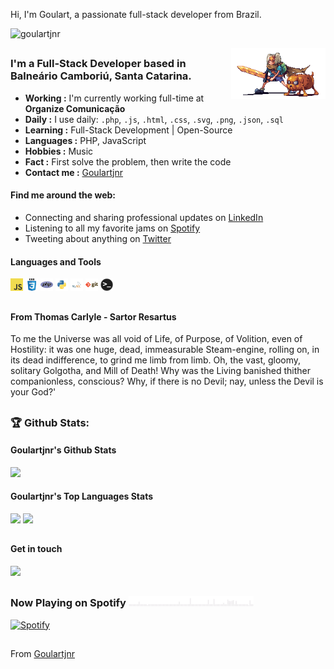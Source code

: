 Hi, I'm Goulart, a passionate full-stack developer from Brazil. 
<p align="left"> <img src="https://komarev.com/ghpvc/?username=goulartjnr" alt="goulartjnr" /> </p>

<p align="right"> <img width="30%" align="right" alt="Github" src="https://github.com/GoulartJnr/goulartjnr/blob/main/preview.gif" /> </p>

##

### I'm a Full-Stack Developer based in Balneário Camboriú, Santa Catarina.

-  **Working :** I'm currently working full-time at **Organize Comunicação**
-  **Daily :** I use daily: `.php`, `.js`, `.html`, `.css`, `.svg`, `.png`, `.json`, `.sql`
-  **Learning :** Full-Stack Development | Open-Source
-  **Languages :** PHP, JavaScript
-  **Hobbies :** Music
-  **Fact :** First solve the problem, then write the code
-  **Contact me :** [Goulartjnr](mailto:goulartjnr@gmail.com)

#### Find me around the web:
- Connecting and sharing professional updates on <a href="https://www.linkedin.com/in/goulartjnr/">LinkedIn</a>
- Listening to all my favorite jams on <a href="https://open.spotify.com/user/wq60zdu025g33du8t77k21xmb">Spotify</a>
- Tweeting about anything on <a href="https://twitter.com/goulartjnr/">Twitter</a>

#### Languages and Tools

<code><img height="20" src="https://raw.githubusercontent.com/github/explore/80688e429a7d4ef2fca1e82350fe8e3517d3494d/topics/javascript/javascript.png"></code>
<code><img height="20" src="https://raw.githubusercontent.com/github/explore/80688e429a7d4ef2fca1e82350fe8e3517d3494d/topics/css/css.png"></code>
<code><img height="20" src="https://raw.githubusercontent.com/github/explore/80688e429a7d4ef2fca1e82350fe8e3517d3494d/topics/php/php.png"></code>
<code><img height="20" src="https://raw.githubusercontent.com/github/explore/80688e429a7d4ef2fca1e82350fe8e3517d3494d/topics/python/python.png"></code>
<code><img height="20" src="https://raw.githubusercontent.com/github/explore/80688e429a7d4ef2fca1e82350fe8e3517d3494d/topics/mysql/mysql.png"></code>
<code><img height="20" src="https://raw.githubusercontent.com/github/explore/80688e429a7d4ef2fca1e82350fe8e3517d3494d/topics/git/git.png"></code>
<code><img height="20" src="https://raw.githubusercontent.com/github/explore/80688e429a7d4ef2fca1e82350fe8e3517d3494d/topics/terminal/terminal.png"></code>

##

#### From Thomas Carlyle - Sartor Resartus
<sam>To me the Universe was all void of Life, of Purpose, of Volition, even of Hostility: it was one huge, dead, immeasurable Steam-engine, rolling on, in its dead indifference, to grind me limb from limb. Oh, the vast, gloomy, solitary Golgotha, and Mill of Death! Why was the Living banished thither companionless, conscious? Why, if there is no Devil; nay, unless the Devil is your God?'</sam>

##
### 🏆 Github Stats:

#### Goulartjnr's Github Stats 
<img src="https://github-readme-stats.vercel.app/api?username=goulartjnr&hide=stars&show_icons=true&hide_border=true&theme=default&hide_title=0" width="500"/>

#### Goulartjnr's Top Languages Stats 
<img src="https://github-readme-stats.vercel.app/api/top-langs/?username=goulartjnr&hide=smalltalk&theme=buefy&layout=compact&hide_border=true&hide_title=0" width="500"/>
<img src="https://github-readme-stats.vercel.app/api/top-langs/?username=goulartjnr&hide=jupyter%20notebook&show_icons=true&layout=compact&hide_border=true&hide_title=0" width="500"/>

##

#### Get in touch

<a href="https://www.twitter.com/goulartjnr/"><img src="https://img.shields.io/badge/twitter%20@goulartjnr-0D95E8?style=for-the-badge&logo=twitter&logoColor=white"/></a>

##

### Now Playing on Spotify <img src="https://github.com/GoulartJnr/goulartjnr/blob/main/bars.gif" width="200px">
[![Spotify](https://novatorem.vercel.app/api/spotify)](https://open.spotify.com/user/wq60zdu025g33du8t77k21xmb)

##

From [Goulartjnr](https://github.com/Goulartjnr)
